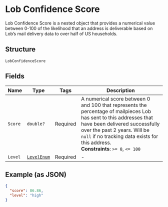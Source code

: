 
# Lob Confidence Score

Lob Confidence Score is a nested object that provides a numerical value between 0-100 of the likelihood that an address is deliverable based on Lob’s mail delivery data to over half of US households.

## Structure

`LobConfidenceScore`

## Fields

| Name | Type | Tags | Description |
|  --- | --- | --- | --- |
| `Score` | `double?` | Required | A numerical score between 0 and 100 that represents the percentage of mailpieces Lob has sent to this addresses that have been delivered successfully over the past 2 years. Will be `null` if no tracking data exists for this address.<br>**Constraints**: `>= 0`, `<= 100` |
| `Level` | [`LevelEnum`](../../doc/models/level-enum.md) | Required | - |

## Example (as JSON)

```json
{
  "score": 86.86,
  "level": "high"
}
```

